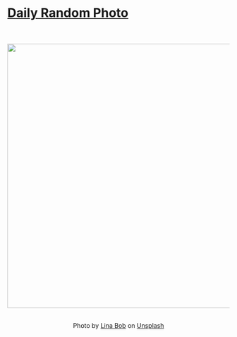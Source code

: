 # [Daily Random Photo](https://www.dailyrandomphoto.com/)

<div align="center">
  <br>
  <br>
  <a href="https://www.dailyrandomphoto.com/p/2025/2025-05-11/"><img src="https://images.unsplash.com/photo-1746264726380-cb3186610ef0?crop=entropy&cs=tinysrgb&fit=max&fm=jpg&ixid=M3w3NzUwOHwwfDF8cmFuZG9tfHx8fHx8fHx8MTc0NjkyNDY0M3w&ixlib=rb-4.1.0&q=80&w=1080" width="600px"></a>
  <br>
  <br>
  <p class="has-text-grey">Photo by <a href="https://unsplash.com/@anbb?utm_source=Daily%20Random%20Photo&amp;utm_medium=referral" target="_blank" rel="noopener noreferrer">Lina Bob</a> on <a href="https://unsplash.com/photos/waves-crash-in-the-ocean-at-sunset-up4IZxCQgT8?utm_source=Daily%20Random%20Photo&amp;utm_medium=referral" target="_blank" rel="noopener noreferrer">Unsplash</a></p>
</div>
